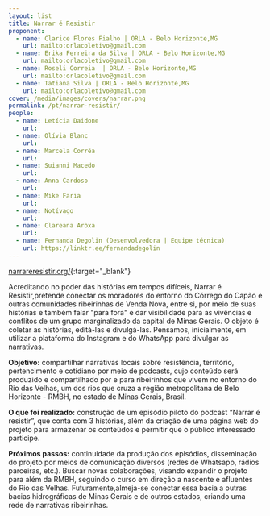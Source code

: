 ```yaml
---
layout: list
title: Narrar é Resistir 
proponent:
  - name: Clarice Flores Fialho | ORLA - Belo Horizonte,MG
    url: mailto:orlacoletivo@gmail.com
  - name: Erika Ferreira da Silva | ORLA - Belo Horizonte,MG
    url: mailto:orlacoletivo@gmail.com
  - name: Roseli Correia  | ORLA - Belo Horizonte,MG
    url: mailto:orlacoletivo@gmail.com
  - name: Tatiana Silva | ORLA - Belo Horizonte,MG
    url: mailto:orlacoletivo@gmail.com
cover: /media/images/covers/narrar.png
permalink: /pt/narrar-resistir/
people:
  - name: Letícia Daidone
    url: 
  - name: Olívia Blanc
    url: 
  - name: Marcela Corrêa
    url: 
  - name: Suianni Macedo
    url: 
  - name: Anna Cardoso
    url: 
  - name: Mike Faria
    url: 
  - name: Notívago
    url: 
  - name: Clareana Arôxa
    url: 
  - name: Fernanda Degolin (Desenvolvedora | Equipe técnica)
    url: https://linktr.ee/fernandadegolin
---
```

  
[narrareresistir.org/](http://narrareresistir.org/){:target="_blank"}
  
Acreditando no poder das histórias em tempos difíceis, Narrar é Resistir,pretende conectar os moradores do entorno do Córrego do Capão e outras comunidades ribeirinhas de Venda Nova, entre si, por meio de suas histórias e também falar "para fora" e dar visibilidade para as vivências e conflitos de um grupo marginalizado da capital de Minas Gerais. O objeto é coletar as histórias, editá-las e divulgá-las. Pensamos, inicialmente, em utilizar a plataforma do Instagram e do WhatsApp para divulgar as narrativas.
  
**Objetivo:** compartilhar narrativas locais sobre resistência, território, pertencimento e cotidiano por meio de podcasts, cujo conteúdo será  produzido e compartilhado por e para ribeirinhos que vivem no  entorno do Rio das Velhas, um dos rios que cruza a região metropolitana de Belo Horizonte - RMBH, no estado de Minas Gerais, Brasil.
  
**O que foi realizado:** construção de um episódio piloto do podcast “Narrar é resistir”, que conta com 3 histórias, além da criação de uma página web do projeto para armazenar os conteúdos e permitir que o público interessado participe.
  
**Próximos passos:** continuidade da produção dos episódios, disseminação do projeto por meios de comunicação diversos (redes de Whatsapp, rádios parceiras, etc.). Buscar novas colaborações, visando expandir o projeto para além da RMBH, seguindo o curso em direção a nascente e afluentes do Rio das Velhas.  Futuramente,almeja-se conectar essa bacia a outras bacias hidrográficas de Minas Gerais e de outros estados, criando uma rede de narrativas ribeirinhas. 
